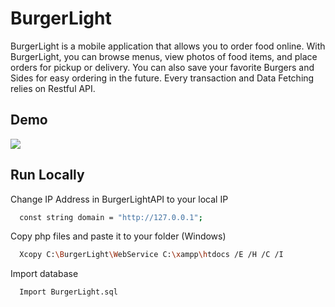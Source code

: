 # BurgerLight

BurgerLight is a mobile application that allows you to order food online. With BurgerLight, you can browse menus, view photos of food items, and place orders for pickup or delivery. You can also save your favorite Burgers and Sides for easy ordering in the future. Every transaction and Data Fetching relies on Restful API.

## Demo

![](https://media3.giphy.com/media/v1.Y2lkPTc5MGI3NjExYmE3ZWM5NzU1YTUwOTcwYzFhNjUzMzI2Zjg1NzMzYzA3MTExY2RlYSZlcD12MV9pbnRlcm5hbF9naWZzX2dpZklkJmN0PWc/MbZ9FYyKXtSZlzSJYP/giphy.gif)
## Run Locally

Change IP Address in BurgerLightAPI to your local IP

```bash
  const string domain = "http://127.0.0.1";
```

Copy php files and paste it to your folder (Windows)

```bash
  Xcopy C:\BurgerLight\WebService C:\xampp\htdocs /E /H /C /I
```

Import database

```bash
  Import BurgerLight.sql
```

